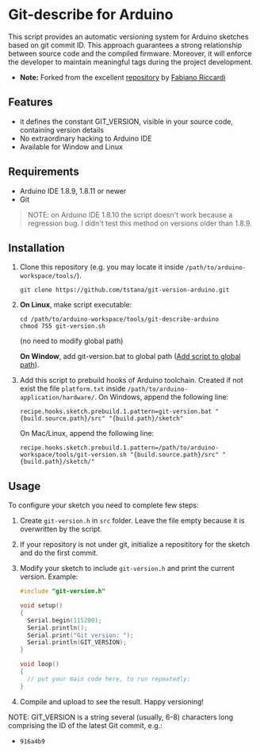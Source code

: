 # Git-describe for Arduino

This script provides an automatic versioning system for Arduino sketches based on git commit ID. This approach guarantees a strong relationship between source code and the compiled firmware. Moreover, it will enforce the developer to maintain meaningful tags during the project development.

- **Note:** Forked from the excellent [repository](https://github.com/fabianoriccardi/git-describe-arduino) by [Fabiano Riccardi](https://github.com/fabianoriccardi/)

## Features

- it defines the constant GIT_VERSION, visible in your source code, containing version details
- No extraordinary hacking to Arduino IDE
- Available for Window and Linux

## Requirements

- Arduino IDE 1.8.9, 1.8.11 or newer
- Git

> NOTE: on Arduino IDE 1.8.10 the script doesn't work because a regression bug. I didn't test this method on versions older than 1.8.9.

## Installation
  
  1. Clone this repository (e.g. you may locate it inside `/path/to/arduino-workspace/tools/`).
     ```
     git clone https://github.com/tstana/git-version-arduino.git
     ```

  2. **On Linux**, make script executable:  
     ```
     cd /path/to/arduino-workspace/tools/git-describe-arduino
     chmod 755 git-version.sh
     ```
    
     (no need to modify global path)  
     
     **On Window**, add git-version.bat to global path ([Add script to global path](https://docs.alfresco.com/4.2/tasks/fot-addpath.html)).

  3. Add this script to prebuild hooks of Arduino toolchain. Created if not exist the file `platform.txt` inside `/path/to/arduino-application/hardware/`. On Windows, append the following line:  
     ```
     recipe.hooks.sketch.prebuild.1.pattern=git-version.bat "{build.source.path}/src" "{build.path}/sketch"
     ```  
     On Mac/Linux, append the following line:  
     ```
     recipe.hooks.sketch.prebuild.1.pattern=/path/to/arduino-workspace/tools/git-version.sh "{build.source.path}/src" "{build.path}/sketch/"
     ```

## Usage

To configure your sketch you need to complete few steps:

  1. Create `git-version.h` in `src` folder. Leave the file empty because it is overwritten by the script.
  2. If your repository is not under git, initialize a reposititory for the sketch and do the first commit.
  3. Modify your sketch to include `git-version.h` and print the current version. Example:
      
     ```cpp
     #include "git-version.h"

     void setup()
     {
       Serial.begin(115200);
       Serial.println();
       Serial.print("Git version: ");
       Serial.println(GIT_VERSION);
     }

     void loop()
     {
       // put your main code here, to run repeatedly: 
     }
     ```

  4. Compile and upload to see the result. Happy versioning!

NOTE: GIT_VERSION is a string several (usually, 6-8) characters long comprising the ID of the latest Git commit, e.g.:

- `916a4b9`
